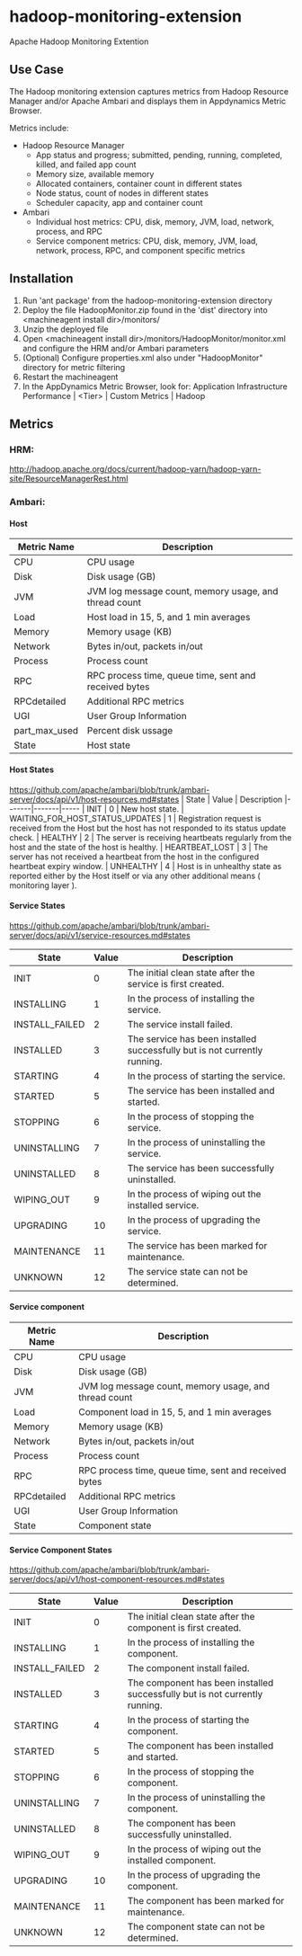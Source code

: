 hadoop-monitoring-extension
===========================

Apache Hadoop Monitoring Extention

Use Case
-
The Hadoop monitoring extension captures metrics from Hadoop Resource Manager and/or Apache Ambari and displays them in Appdynamics Metric Browser.

Metrics include:
- Hadoop Resource Manager
  - App status and progress; submitted, pending, running, completed, killed, and failed app count
  - Memory size, available memory
  - Allocated containers, container count in different states
  - Node status, count of nodes in different states
  - Scheduler capacity, app and container count
- Ambari
  - Individual host metrics: CPU, disk, memory, JVM, load, network, process, and RPC
  - Service component metrics: CPU, disk, memory, JVM, load, network, process, RPC, and component specific metrics



Installation
-
1. Run 'ant package' from the hadoop-monitoring-extension directory
2. Deploy the file HadoopMonitor.zip found in the 'dist' directory into \<machineagent install dir>/monitors/
3. Unzip the deployed file
4. Open \<machineagent install dir>/monitors/HadoopMonitor/monitor.xml and configure the HRM and/or Ambari parameters
5. (Optional) Configure properties.xml also under "HadoopMonitor" directory for metric filtering
6. Restart the machineagent
7. In the AppDynamics Metric Browser, look for: Application Infrastructure Performance | \<Tier> | Custom Metrics | Hadoop

Metrics
-
### HRM: 
http://hadoop.apache.org/docs/current/hadoop-yarn/hadoop-yarn-site/ResourceManagerRest.html

### Ambari:
#### Host

| Metric Name | Description
|-------------|----------------
| CPU         | CPU usage
| Disk        | Disk usage (GB)
| JVM         | JVM log message count, memory usage, and thread count
| Load        | Host load in 15, 5, and 1 min averages
| Memory      | Memory usage (KB)
| Network     | Bytes in/out, packets in/out
| Process     | Process count
| RPC         | RPC process time, queue time, sent and received bytes
| RPCdetailed   | Additional RPC metrics
| UGI         | User Group Information
| part_max_used | Percent disk ussage
| State       | Host state
  
#### Host States
https://github.com/apache/ambari/blob/trunk/ambari-server/docs/api/v1/host-resources.md#states
| State | Value | Description
|-------|-------|-----
| INIT  | 0     | New host state.
| WAITING_FOR_HOST_STATUS_UPDATES | 1 | Registration request is received from the Host but the host has not responded to its status update check.
| HEALTHY | 2 | The server is receiving heartbeats regularly from the host and the state of the host is healthy.
| HEARTBEAT_LOST | 3  |  The server has not received a heartbeat from the host in the configured heartbeat expiry window.
| UNHEALTHY | 4 | Host is in unhealthy state as reported either by the Host itself or via any other additional means ( monitoring layer ).

#### Service States
https://github.com/apache/ambari/blob/trunk/ambari-server/docs/api/v1/service-resources.md#states

| State | Value | Description
|---|---|---
| INIT | 0 |  The initial clean state after the service is first created.
| INSTALLING | 1 |  In the process of installing the service.
| INSTALL_FAILED |2  |  The service install failed.
| INSTALLED |3 | The service has been installed successfully but is not currently running.
| STARTING | 4|  In the process of starting the service.
| STARTED | 5| The service has been installed and started.
| STOPPING | 6|  In the process of stopping the service.
| UNINSTALLING |7 |  In the process of uninstalling the service.
| UNINSTALLED | 8| The service has been successfully uninstalled.
| WIPING_OUT | 9|  In the process of wiping out the installed service.
| UPGRADING | 10| In the process of upgrading the service.
| MAINTENANCE | 11| The service has been marked for maintenance.
| UNKNOWN | 12| The service state can not be determined.

#### Service component

| Metric Name | Description
|-------------|----------------
| CPU         | CPU usage
| Disk        | Disk usage (GB)
| JVM         | JVM log message count, memory usage, and thread count
| Load        | Component load in 15, 5, and 1 min averages
| Memory      | Memory usage (KB)
| Network     | Bytes in/out, packets in/out
| Process     | Process count
| RPC         | RPC process time, queue time, sent and received bytes
| RPCdetailed   | Additional RPC metrics
| UGI         | User Group Information
| State       | Component state

#### Service Component States
https://github.com/apache/ambari/blob/trunk/ambari-server/docs/api/v1/host-component-resources.md#states

|State| Value |Description
|---|---|---
|INIT| 0| The initial clean state after the component is first created.
|INSTALLING|1 | In the process of installing the component.
|INSTALL_FAILED|2 | The component install failed.
|INSTALLED| 3|The component has been installed successfully but is not currently running.
|STARTING|4 | In the process of starting the component.
|STARTED| 5|The component has been installed and started.
|STOPPING| 6| In the process of stopping the component.
|UNINSTALLING|7 | In the process of uninstalling the component.
|UNINSTALLED| 8|The component has been successfully uninstalled.
|WIPING_OUT| 9| In the process of wiping out the installed component.
|UPGRADING| 10|In the process of upgrading the component.
|MAINTENANCE| 11|The component has been marked for maintenance.
|UNKNOWN| 12|The component state can not be determined.